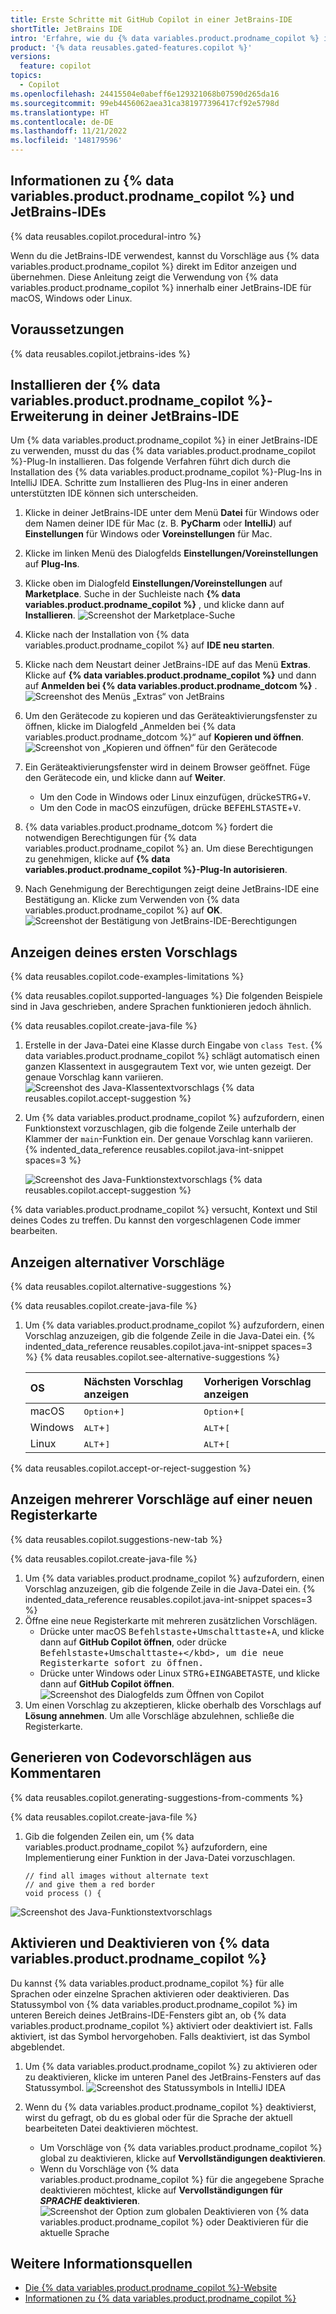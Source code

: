 ```yaml
---
title: Erste Schritte mit GitHub Copilot in einer JetBrains-IDE
shortTitle: JetBrains IDE
intro: 'Erfahre, wie du {% data variables.product.prodname_copilot %} in einer JetBrains-IDE installierst, um beim Schreiben von Kommentaren und Code Vorschläge zu erhalten.'
product: '{% data reusables.gated-features.copilot %}'
versions:
  feature: copilot
topics:
  - Copilot
ms.openlocfilehash: 24415504e0abeff6e129321068b07590d265da16
ms.sourcegitcommit: 99eb4456062aea31ca381977396417cf92e5798d
ms.translationtype: HT
ms.contentlocale: de-DE
ms.lasthandoff: 11/21/2022
ms.locfileid: '148179596'
---
```

## Informationen zu {% data variables.product.prodname_copilot %} und JetBrains-IDEs

{% data reusables.copilot.procedural-intro %}

Wenn du die JetBrains-IDE verwendest, kannst du Vorschläge aus {% data variables.product.prodname_copilot %} direkt im Editor anzeigen und übernehmen. Diese Anleitung zeigt die Verwendung von {% data variables.product.prodname_copilot %} innerhalb einer JetBrains-IDE für macOS, Windows oder Linux.

## Voraussetzungen

{% data reusables.copilot.jetbrains-ides %}

## Installieren der {% data variables.product.prodname_copilot %}-Erweiterung in deiner JetBrains-IDE

Um {% data variables.product.prodname_copilot %} in einer JetBrains-IDE zu verwenden, musst du das {% data variables.product.prodname_copilot %}-Plug-In installieren. Das folgende Verfahren führt dich durch die Installation des {% data variables.product.prodname_copilot %}-Plug-Ins in IntelliJ IDEA. Schritte zum Installieren des Plug-Ins in einer anderen unterstützten IDE können sich unterscheiden.

1. Klicke in deiner JetBrains-IDE unter dem Menü **Datei** für Windows oder dem Namen deiner IDE für Mac (z. B. **PyCharm** oder **IntelliJ**) auf **Einstellungen** für Windows oder **Voreinstellungen** für Mac.
2. Klicke im linken Menü des Dialogfelds **Einstellungen/Voreinstellungen** auf **Plug-Ins**.
3. Klicke oben im Dialogfeld **Einstellungen/Voreinstellungen** auf **Marketplace**. Suche in der Suchleiste nach **{% data variables.product.prodname_copilot %}** , und klicke dann auf **Installieren**.
   ![Screenshot der Marketplace-Suche](/assets/images/help/copilot/jetbrains-marketplace.png)
1. Klicke nach der Installation von {% data variables.product.prodname_copilot %} auf **IDE neu starten**.
1. Klicke nach dem Neustart deiner JetBrains-IDE auf das Menü **Extras**. Klicke auf **{% data variables.product.prodname_copilot %}** und dann auf **Anmelden bei {% data variables.product.prodname_dotcom %}** . 
    ![Screenshot des Menüs „Extras“ von JetBrains](/assets/images/help/copilot/jetbrains-tools-menu.png)
1. Um den Gerätecode zu kopieren und das Geräteaktivierungsfenster zu öffnen, klicke im Dialogfeld „Anmelden bei {% data variables.product.prodname_dotcom %}“ auf **Kopieren und öffnen**.
    ![Screenshot von „Kopieren und öffnen“ für den Gerätecode](/assets/images/help/copilot/device-code-copy-and-open.png)
1. Ein Geräteaktivierungsfenster wird in deinem Browser geöffnet. Füge den Gerätecode ein, und klicke dann auf **Weiter**.

   - Um den Code in Windows oder Linux einzufügen, drücke<kbd>STRG</kbd>+<kbd>V</kbd>.
   - Um den Code in macOS einzufügen, drücke <kbd>BEFEHLSTASTE</kbd>+<kbd>V</kbd>.
1. {% data variables.product.prodname_dotcom %} fordert die notwendigen Berechtigungen für {% data variables.product.prodname_copilot %} an. Um diese Berechtigungen zu genehmigen, klicke auf **{% data variables.product.prodname_copilot %}-Plug-In autorisieren**.
1. Nach Genehmigung der Berechtigungen zeigt deine JetBrains-IDE eine Bestätigung an. Klicke zum Verwenden von {% data variables.product.prodname_copilot %} auf **OK**.
   ![Screenshot der Bestätigung von JetBrains-IDE-Berechtigungen](/assets/images/help/copilot/jetbrains-ide-confirmation.png)
   

## Anzeigen deines ersten Vorschlags

{% data reusables.copilot.code-examples-limitations %}

{% data reusables.copilot.supported-languages %} Die folgenden Beispiele sind in Java geschrieben, andere Sprachen funktionieren jedoch ähnlich.

{% data reusables.copilot.create-java-file %}
1. Erstelle in der Java-Datei eine Klasse durch Eingabe von `class Test`.
   {% data variables.product.prodname_copilot %} schlägt automatisch einen ganzen Klassentext in ausgegrautem Text vor, wie unten gezeigt. Der genaue Vorschlag kann variieren.
   ![Screenshot des Java-Klassentextvorschlags](/assets/images/help/copilot/java-class-body-suggestion-jetbrains.png) {% data reusables.copilot.accept-suggestion %}
1. Um {% data variables.product.prodname_copilot %} aufzufordern, einen Funktionstext vorzuschlagen, gib die folgende Zeile unterhalb der Klammer der `main`-Funktion ein. Der genaue Vorschlag kann variieren.
{% indented_data_reference reusables.copilot.java-int-snippet spaces=3 %}

   ![Screenshot des Java-Funktionstextvorschlags](/assets/images/help/copilot/java-function-body-suggestion-jetbrains.png) {% data reusables.copilot.accept-suggestion %}

{% data variables.product.prodname_copilot %} versucht, Kontext und Stil deines Codes zu treffen. Du kannst den vorgeschlagenen Code immer bearbeiten.

## Anzeigen alternativer Vorschläge

{% data reusables.copilot.alternative-suggestions %}

{% data reusables.copilot.create-java-file %}
1. Um {% data variables.product.prodname_copilot %} aufzufordern, einen Vorschlag anzuzeigen, gib die folgende Zeile in die Java-Datei ein.
{% indented_data_reference reusables.copilot.java-int-snippet spaces=3 %} {% data reusables.copilot.see-alternative-suggestions %}

   | OS | Nächsten Vorschlag anzeigen | Vorherigen Vorschlag anzeigen |
   | :- | :- | :- |
   | macOS | <kbd>Option</kbd>+<kbd>]</kbd> | <kbd>Option</kbd>+<kbd>[</kbd> |
   | Windows | <kbd>ALT</kbd>+<kbd>]</kbd> | <kbd>ALT</kbd>+<kbd>[</kbd> |
   | Linux | <kbd>ALT</kbd>+<kbd>]</kbd> | <kbd>ALT</kbd>+<kbd>[</kbd> |
{% data reusables.copilot.accept-or-reject-suggestion %}

## Anzeigen mehrerer Vorschläge auf einer neuen Registerkarte

{% data reusables.copilot.suggestions-new-tab %}

{% data reusables.copilot.create-java-file %}
1. Um {% data variables.product.prodname_copilot %} aufzufordern, einen Vorschlag anzuzeigen, gib die folgende Zeile in die Java-Datei ein.
{% indented_data_reference reusables.copilot.java-int-snippet spaces=3 %}
1. Öffne eine neue Registerkarte mit mehreren zusätzlichen Vorschlägen.
    - Drücke unter macOS <kbd>Befehlstaste</kbd>+<kbd>Umschalttaste</kbd>+<kbd>A</kbd>, und klicke dann auf **GitHub Copilot öffnen**, oder drücke <kbd>Befehlstaste</kbd>+<kbd>Umschalttaste</kbd>+<kbd>\</kbd>, um die neue Registerkarte sofort zu öffnen.
    - Drücke unter Windows oder Linux <kbd>STRG</kbd>+<kbd>EINGABETASTE</kbd>, und klicke dann auf **GitHub Copilot öffnen**.
  ![Screenshot des Dialogfelds zum Öffnen von Copilot](/assets/images/help/copilot/open-copilot-tab-jetbrains.png)
1. Um einen Vorschlag zu akzeptieren, klicke oberhalb des Vorschlags auf **Lösung annehmen**. Um alle Vorschläge abzulehnen, schließe die Registerkarte.

## Generieren von Codevorschlägen aus Kommentaren

{% data reusables.copilot.generating-suggestions-from-comments %}

{% data reusables.copilot.create-java-file %}
1. Gib die folgenden Zeilen ein, um {% data variables.product.prodname_copilot %} aufzufordern, eine Implementierung einer Funktion in der Java-Datei vorzuschlagen.
    ```java{:copy}
    // find all images without alternate text
    // and give them a red border
    void process () {
    ```
  ![Screenshot des Java-Funktionstextvorschlags](/assets/images/help/copilot/comment-suggestion-jetbrains.png)

## Aktivieren und Deaktivieren von {% data variables.product.prodname_copilot %}

Du kannst {% data variables.product.prodname_copilot %} für alle Sprachen oder einzelne Sprachen aktivieren oder deaktivieren. Das Statussymbol von {% data variables.product.prodname_copilot %} im unteren Bereich deines JetBrains-IDE-Fensters gibt an, ob {% data variables.product.prodname_copilot %} aktiviert oder deaktiviert ist. Falls aktiviert, ist das Symbol hervorgehoben. Falls deaktiviert, ist das Symbol abgeblendet.

1. Um {% data variables.product.prodname_copilot %} zu aktivieren oder zu deaktivieren, klicke im unteren Panel des JetBrains-Fensters auf das Statussymbol.
   ![Screenshot des Statussymbols in IntelliJ IDEA](/assets/images/help/copilot/status-icon-jetbrains.png)
2. Wenn du {% data variables.product.prodname_copilot %} deaktivierst, wirst du gefragt, ob du es global oder für die Sprache der aktuell bearbeiteten Datei deaktivieren möchtest.

   - Um Vorschläge von {% data variables.product.prodname_copilot %} global zu deaktivieren, klicke auf **Vervollständigungen deaktivieren**.
   - Wenn du Vorschläge von {% data variables.product.prodname_copilot %} für die angegebene Sprache deaktivieren möchtest, klicke auf **Vervollständigungen für _SPRACHE_ deaktivieren**.
   ![Screenshot der Option zum globalen Deaktivieren von {% data variables.product.prodname_copilot %} oder Deaktivieren für die aktuelle Sprache](/assets/images/help/copilot/disable-copilot-global-or-langugage-jetbrains.png)


## Weitere Informationsquellen

- [Die {% data variables.product.prodname_copilot %}-Website](https://copilot.github.com/)
- [Informationen zu {% data variables.product.prodname_copilot %}](/copilot/overview-of-github-copilot/about-github-copilot#about-the-license-for-the-github-copilot-plugin-in-jetbrains-ides)
